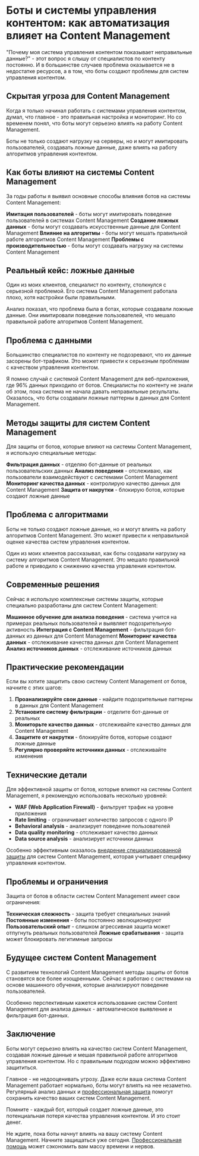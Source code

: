 ﻿# Боты и системы управления контентом: как автоматизация влияет на Content Management

"Почему моя система управления контентом показывает неправильные данные?" - этот вопрос я слышу от специалистов по контенту постоянно. И в большинстве случаев проблема оказывается не в недостатке ресурсов, а в том, что боты создают проблемы для систем управления контентом.

## Скрытая угроза для Content Management

Когда я только начинал работать с системами управления контентом, думал, что главное - это правильная настройка и мониторинг. Но со временем понял, что боты могут серьезно влиять на работу Content Management.

Боты не только создают нагрузку на серверы, но и могут имитировать пользователей, создавать ложные данные, даже влиять на работу алгоритмов управления контентом.

## Как боты влияют на системы Content Management

За годы работы я выявил основные способы влияния ботов на системы Content Management:

**Имитация пользователей** - боты могут имитировать поведение пользователей в системах Content Management
**Создание ложных данных** - боты могут создавать искусственные данные для Content Management
**Влияние на алгоритмы** - боты могут мешать правильной работе алгоритмов Content Management
**Проблемы с производительностью** - боты могут создавать нагрузку на системы Content Management

## Реальный кейс: ложные данные

Один из моих клиентов, специалист по контенту, столкнулся с серьезной проблемой. Его система Content Management работала плохо, хотя настройки были правильными.

Анализ показал, что проблема была в ботах, которые создавали ложные данные. Они имитировали поведение пользователей, что мешало правильной работе алгоритмов Content Management.

## Проблема с данными

Большинство специалистов по контенту не подозревают, что их данные засорены бот-трафиком. Это может привести к серьезным проблемам с качеством управления контентом.

Я помню случай с системой Content Management для веб-приложения, где 96% данных приходило от ботов. Специалисты по контенту не знали об этом, пока система не начала давать неправильные результаты. Оказалось, что боты создавали ложные паттерны в данных для Content Management.

## Методы защиты для систем Content Management

Для защиты от ботов, которые влияют на системы Content Management, я использую специальные методы:

**Фильтрация данных** - отделяю бот-данные от реальных пользовательских данных
**Анализ поведения** - отслеживаю, как пользователи взаимодействуют с системами Content Management
**Мониторинг качества данных** - контролирую качество данных для Content Management
**Защита от накрутки** - блокирую ботов, которые создают ложные данные

## Проблема с алгоритмами

Боты не только создают ложные данные, но и могут влиять на работу алгоритмов Content Management. Это может привести к неправильной оценке качества систем управления контентом.

Один из моих клиентов рассказывал, как боты создавали нагрузку на систему алгоритмов Content Management. Это мешало правильной работе и приводило к снижению качества управления контентом.

## Современные решения

Сейчас я использую комплексные системы защиты, которые специально разработаны для систем Content Management:

**Машинное обучение для анализа поведения** - система учится на примерах реальных пользователей и выявляет подозрительную активность
**Интеграция с Content Management** - фильтрация бот-данных из данных для Content Management
**Мониторинг качества данных** - отслеживание качества данных для Content Management
**Анализ источников данных** - отслеживание источников данных

## Практические рекомендации

Если вы хотите защитить свою систему Content Management от ботов, начните с этих шагов:

1. **Проанализируйте свои данные** - найдите подозрительные паттерны в данных для Content Management
2. **Установите систему фильтрации** - отделите бот-данные от реальных
3. **Мониторьте качество данных** - отслеживайте качество данных для Content Management
4. **Защитите от накрутки** - блокируйте ботов, которые создают ложные данные
5. **Регулярно проверяйте источники данных** - отслеживайте изменения

## Технические детали

Для эффективной защиты от ботов, которые влияют на системы Content Management, я рекомендую использовать несколько уровней:

- **WAF (Web Application Firewall)** - фильтрует трафик на уровне приложения
- **Rate limiting** - ограничивает количество запросов с одного IP
- **Behavioral analysis** - анализирует поведение пользователей
- **Data quality monitoring** - отслеживает качество данных
- **Data source analysis** - анализирует источники данных

Особенно эффективным оказалось [внедрение специализированной защиты](https://progaem.com/ustanovka-antibota-usluga-po-zashhite-ot-botov-vashih-sajtov-na-razlichnyh-cms-sistemah.html) для систем Content Management, которая учитывает специфику управления контентом.

## Проблемы и ограничения

Защита от ботов в области систем Content Management имеет свои ограничения:

**Техническая сложность** - защита требует специальных знаний
**Постоянные изменения** - боты постоянно эволюционируют
**Пользовательский опыт** - слишком агрессивная защита может отпугнуть реальных пользователей
**Ложные срабатывания** - защита может блокировать легитимные запросы

## Будущее систем Content Management

С развитием технологий Content Management методы защиты от ботов становятся все более изощренными. Сейчас я работаю с системами на основе машинного обучения, которые анализируют поведение пользователей.

Особенно перспективным кажется использование систем Content Management для анализа данных - автоматическое выявление и фильтрация бот-данных.

## Заключение

Боты могут серьезно влиять на качество систем Content Management, создавая ложные данные и мешая правильной работе алгоритмов управления контентом. Но с правильным подходом можно эффективно защититься.

Главное - не недооценивать угрозу. Даже если ваша система Content Management работает нормально, боты могут влиять на нее незаметно. Регулярный анализ данных и [профессиональная защита](https://progaem.com/ustanovka-antibota-usluga-po-zashhite-ot-botov-vashih-sajtov-na-razlichnyh-cms-sistemah.html) помогут сохранить качество ваших систем Content Management.

Помните - каждый бот, который создает ложные данные, это потенциальная потеря качества управления контентом. И это стоит денег.

Не ждите, пока боты начнут влиять на вашу систему Content Management. Начните защищаться уже сегодня. [Профессиональная помощь](https://progaem.com/ustanovka-antibota-usluga-po-zashhite-ot-botov-vashih-sajtov-na-razlichnyh-cms-sistemah.html) может сэкономить вам массу времени и нервов.
